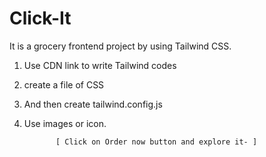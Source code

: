  # Click-It
It is a grocery frontend project by using Tailwind CSS.

1. Use CDN link to write Tailwind codes
2. create a file of CSS
3. And then create tailwind.config.js
4. Use images or icon.
    
              [ Click on Order now button and explore it- ]
